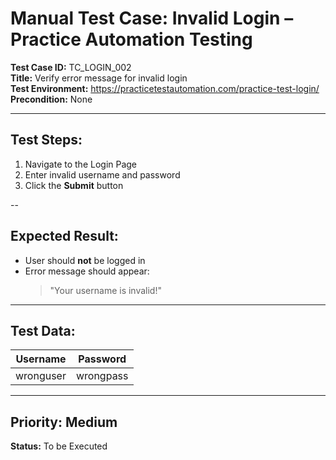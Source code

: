 # Manual Test Case: Invalid Login – Practice Automation Testing

**Test Case ID:** TC_LOGIN_002  
**Title:** Verify error message for invalid login  
**Test Environment:** https://practicetestautomation.com/practice-test-login/  
**Precondition:** None

---

## Test Steps:
1. Navigate to the Login Page 
2. Enter invalid username and password
3. Click the **Submit**  button

-- 

## Expected Result:
- User should **not** be logged in
- Error message should appear:
  > "Your username is invalid!"

---

## Test Data:
| Username   | Password   |
|------------|------------|
| wronguser  | wrongpass  |

---

## Priority: Medium
**Status:** To be Executed
